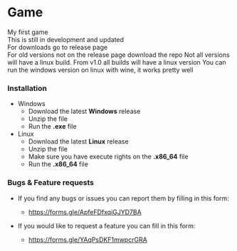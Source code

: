 # Game
My first game<br />
This is still in development and updated<br />
For downloads go to release page<br />
For old versions not on the release page download the repo
Not all versions will have a linux build. From v1.0 all builds will have a linux version
You can run the windows version on linux with wine, it works pretty well

### Installation
* Windows
  * Download the latest **Windows** release
  * Unzip the file
  * Run the **.exe** file
* Linux
  * Download the latest **Linux** release
  * Unzip the file
  * Make sure you have execute rights on the **.x86_64** file
  * Run the **.x86_64** file
  
### Bugs & Feature requests
* If you find any bugs or issues you can report them by filling in this form:
  * https://forms.gle/ApfeFDfxqiGJYD7BA

* If you would like to request a feature you can fill in this form:
  * https://forms.gle/YAqPsDKF1mwpcrGRA
